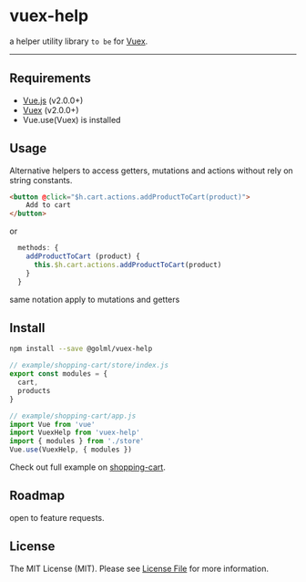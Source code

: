 # vuex-help

a helper utility library `to be` for [Vuex](http://vuex.vuejs.org/).

<hr />

## Requirements

- [Vue.js](https://vuejs.org) (v2.0.0+)
- [Vuex](http://vuex.vuejs.org) (v2.0.0+)
- Vue.use(Vuex) is installed

## Usage
Alternative helpers to access getters, mutations and actions without rely on string constants.

```html
<button @click="$h.cart.actions.addProductToCart(product)">
    Add to cart
</button>
```
or 
```js
  methods: {
    addProductToCart (product) {
      this.$h.cart.actions.addProductToCart(product)
    }
  }
```

same notation apply to mutations and getters

## Install

```bash
npm install --save @golml/vuex-help
```

```js
// example/shopping-cart/store/index.js
export const modules = {
  cart,
  products
}
```

```js
// example/shopping-cart/app.js
import Vue from 'vue'
import VuexHelp from 'vuex-help'
import { modules } from './store'
Vue.use(VuexHelp, { modules })
```

Check out full example on [shopping-cart](https://github.com/shredmaster/vuex-help/tree/master/examples/shopping-cart).


## Roadmap
open to feature requests.

## License

The MIT License (MIT). Please see [License File](LICENSE) for more information.
